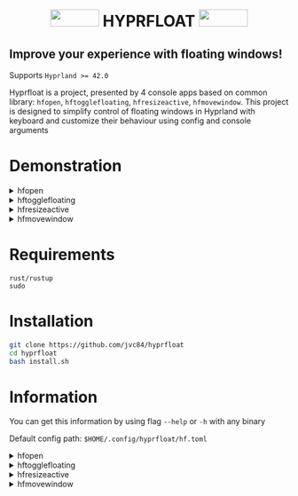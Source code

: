 <div align="center">
  <h1> 
    <img src="https://cyber.dabamos.de/88x31/blink-0.gif" width="88" height="31"/>   
    HYPRFLOAT    
    <img src="https://cyber.dabamos.de/88x31/blink-0.gif" width="88" height="31"/> 
  </h1>
</div>

<h2> Improve your experience with floating windows! </h2>

Supports `Hyprland >= 42.0`

Hyprfloat is a project, presented by 4 console apps based on common library: `hfopen`, `hftogglefloating`, `hfresizeactive`, `hfmovewindow`.
This project is designed to simplify control of floating windows in Hyprland with keyboard and customize their behaviour using config and console arguments

# Demonstration


<details> 
  <summary>hfopen</summary>

# hfopen



https://github.com/user-attachments/assets/df9a8e61-21b2-4da5-9ee4-b65b056d487f



## `hyprland.conf`:
```
bind = Super Shift, Return, exec, hfopen -s 600 450 -p cursor kitty
bind = Super Shift, R, exec, hfopen -s 700 650 -p center "nautilus --new-window"
bind = Super Shift, F, exec, hfopen -d -p cursor firefox
```
</details>

<details> 
  <summary>hftogglefloating</summary>

# hftogglefloating



https://github.com/user-attachments/assets/ee18e752-b0b0-4248-b1af-e6c0b4ae8098



## `hyprland.conf`:
```
bind = Super Shift, Space, exec, hftogglefloating -p center
bind = Super, Space, exec, hftogglefloating -d -p cursor
```
</details>

<details> 
  <summary>hfresizeactive</summary>

# hfresizeactive


## `hyprland.conf`:
```
bind = Super Alt, Left , exec, hfresizeactive  -100   0    
bind = Super Alt, Down , exec, hfresizeactive   0     100     
bind = Super Alt, Up   , exec, hfresizeactive   0    -100    
bind = Super Alt, Right, exec, hfresizeactive   100   0     

```
</details>

<details> 
  <summary>hfmovewindow</summary>

# hfmovewindow



https://github.com/user-attachments/assets/aa839f2b-d0c5-4156-97d8-ae394889c62e



## `hyprland.conf`:
```
bind = Super Shift, Left , exec, hfmovewindow l    
bind = Super Shift, Down , exec, hfmovewindow d   
bind = Super Shift, Up   , exec, hfmovewindow u   
bind = Super Shift, Right, exec, hfmovewindow r   
```
```
bind = Super Shift, X, exec, hfmovewindow -p center
bind = Super Shift, C, exec, hfmovewindow -p cursor
bind = Super Shift, Z, exec, hfmovewindow -p far 
```
</details>

# Requirements

```
rust/rustup
sudo
```


# Installation


```bash
git clone https://github.com/jvc84/hyprfloat
cd hyprfloat
bash install.sh
```


# Information

You can get this information by using flag `--help` or `-h` with any binary

Default config path: `$HOME/.config/hyprfloat/hf.toml`


<details> 
  <summary>hfopen</summary>

# hfopen
```
Usage: hfopen [OPTIONS] <EXECUTABLE>

Arguments:
<EXECUTABLE>  Program to run (Example: "nautilus --new-window")

Options:
-f, --force                   Do not detect padding, even if 'detect_padding' option in config equals 'true'
-d, --default-size            Resize window according to config parameter 'default_size'
-o, --origin-size             Open small window and then resize it
-t, --tiled                   Open window floating, then tile
-s, --size <SIZE_X> <SIZE_Y>  Set window size by x-axis to <SIZE_X>, by y-axis to <SIZE_Y>
-a, --at <AT_X> <AT_Y>        Set window open position by x-axis to <POS_X>, by y-axis to <POS_Y>
-p, --position <POSITION>     Open window according to <POSITION> value [possible values: l, left, r, right, t, top, b, bottom, tl, top-left, tr, top-right, bl, bottom-left, br, bottom-right, cursor, center, random, far, close, opposite, any]
-c, --config <CONFIG>         Path to config file [default: /home/adex/.config/hyprfloat/hf.toml]
-h, --help                    Print help
-V, --version                 Print version
```

</details>

<details> 
  <summary>hftogglefloating</summary>

# hftogglefloating

```
Usage: hftogglefloating [OPTIONS]

Options:
  -f, --force                   Do not detect padding, even if 'detect_padding' option in config equals 'true'
  -d, --default-size            Resize window according to config parameter 'default_size'
  -s, --size <SIZE_X> <SIZE_Y>  Set window size by x axis to <SIZE_X>, by y axis to <SIZE_Y>
  -a, --at <AT_X> <AT_Y>        Set window open position by x axis to <POS_X>, by y axis to <POS_Y>
  -p, --position <POSITION>     Open window according to <POSITION> value [possible values: l, left, r, right, t, top, b, bottom, tl, top-left, tr, top-right, bl, bottom-left, br, bottom-right, cursor, center, random, far, close, opposite, any]
  -c, --config <CONFIG>         Path to config file [default: /home/adex/.config/hyprfloat/hf.toml]
  -h, --help                    Print help
  -V, --version                 Print version
                                                
```
</details>

<details> 
  <summary>hfresizeactive</summary>
# hfresizeactive

```
Usage: hfresizeactive [OPTIONS] <RESIZE_X> <RESIZE_Y>

Arguments:
  <RESIZE_X>  resize window by x-axis on <RESIZE_X> pixels according to config parameters
  <RESIZE_Y>  resize window by y-axis on <RESIZE_Y> pixels according to config parameters

Options:
  -f, --force            Do not detect padding, even if 'detect_padding' option in config equals 'true'
  -n, --no-invert        Do not invert resize in stick mode, even if 'invert_resize_in_stick_mode' option in config equals 'true'
  -e, --exact            Set size of floating window exactly <RESIZE_X> pixels on x-axis, <RESIZE_Y> pixels on y-axis
  -c, --config <CONFIG>  Path to config file [default: /home/adex/.config/hyprfloat/hf.toml]
  -h, --help             Print help
  -V, --version          Print version
```
</details>

<details> 
  <summary>hfmovewindow</summary>

# hfmovewindow

```
Usage: hfmovewindow [OPTIONS] [DIRECTION]

Arguments:
  [DIRECTION]  Direction to move window to [possible values: l, r, u, d]

Options:
  -f, --force                Do not detect padding, even if 'detect_padding' option in config equals 'true'
  -p, --position <POSITION>  Open window according to <POSITION> value [possible values: l, left, r, right, t, top, b, bottom, tl, top-left, tr, top-right, bl, bottom-left, br, bottom-right, cursor, center, random, far, close, opposite, any]
  -c, --config <CONFIG>      Path to config file [default: /home/adex/.config/hyprfloat/hf.toml]
  -h, --help                 Print help
  -V, --version              Print version
 ```

</details>

